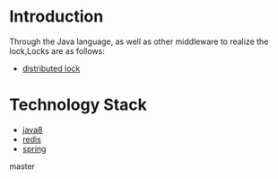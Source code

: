 # Introduction
Through the Java language, as well as other middleware to realize the lock,Locks are as follows:
- [distributed lock](https://github.com/JeremyWang2009/blogs/issues/20)
# Technology Stack
- [java8](https://docs.oracle.com/javase/8/docs/) 
- [redis](https://redis.io/)
- [spring](https://spring.io/)


master

